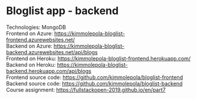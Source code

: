 # Bloglist app - backend

Technologies: MongoDB<br />
Frontend on Azure: https://kimmolepola-bloglist-frontend.azurewebsites.net/ <br />
Backend on Azure: https://kimmolepola-bloglist-backend.azurewebsites.net/api/blogs <br />
Frontend on Heroku: https://kimmolepola-bloglist-frontend.herokuapp.com/ <br />
Backend on Heroku: https://kimmolepola-bloglist-backend.herokuapp.com/api/blogs <br />
Frontend source code: https://github.com/kimmolepola/bloglist-frontend <br />
Backend source code: https://github.com/kimmolepola/bloglist-backend <br />
Course assignment: https://fullstackopen-2019.github.io/en/part7